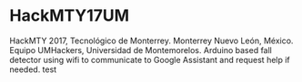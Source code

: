 # HackMTY17UM
HackMTY 2017, Tecnológico de Monterrey. Monterrey Nuevo León, México.
Equipo UMHackers, Universidad de Montemorelos.
Arduino based fall detector using wifi to communicate to Google Assistant and request help if needed.
test
